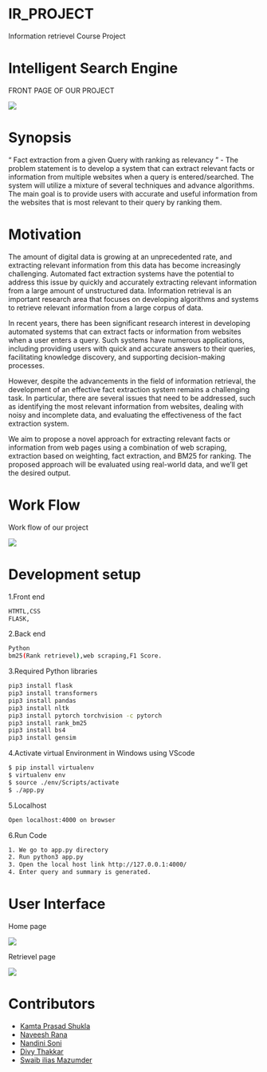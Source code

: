 <h1 align="left">
  IR_PROJECT
</h1>
Information retrievel Course Project

<h1 align="left">
  Intelligent Search Engine
</h1>

FRONT PAGE OF OUR PROJECT

<img src="images/Ir_project_Front_page.png">

<h1 align="left">
  Synopsis
</h1>

“ Fact extraction from a given Query with ranking as relevancy ” - The problem statement is to develop a system that can extract relevant facts or information from multiple websites when a query is entered/searched. The system will utilize a mixture of several techniques and advance algorithms. The main goal is to provide users with accurate and useful information from the websites that is most relevant to their query by ranking them.

<h1 align="left">
  Motivation
</h1>

The amount of digital data is growing at an unprecedented rate, and extracting relevant information from this data has become increasingly challenging. Automated fact extraction systems have the potential to address this issue by quickly and accurately extracting relevant information from a large amount of unstructured data. Information retrieval is an important research area that focuses on developing algorithms and systems to retrieve relevant information from a large corpus of data.

In recent years, there has been significant research interest in developing automated systems that can extract facts or information from websites when a user enters a query. Such systems have numerous applications, including providing users with quick and accurate answers to their queries, facilitating knowledge discovery, and supporting decision-making processes.

However, despite the advancements in the field of information retrieval, the development of an effective fact extraction system remains a challenging task. In particular, there are several issues that need to be addressed, such as identifying the most relevant information from websites, dealing with noisy and incomplete data, and evaluating the effectiveness of the fact extraction system.

We aim to propose a novel approach for extracting relevant facts or information from web pages using a combination of web scraping, extraction based on weighting, fact extraction, and BM25 for ranking. The proposed approach will be evaluated using real-world data, and we’ll get the desired output.


<h1 align="left">
  Work Flow
</h1>

Work flow of our project

<img src="images/ppt_ir.png">

<h1 align="left">
  Development setup
</h1>

1.Front end

```bash
HTMTL,CSS
FLASK,
```
2.Back end

```bash
Python
bm25(Rank retrievel),web scraping,F1 Score.
```
3.Required Python libraries

```bash
pip3 install flask
pip3 install transformers
pip3 install pandas
pip3 install nltk
pip3 install pytorch torchvision -c pytorch
pip3 install rank_bm25
pip3 install bs4
pip3 install gensim
```
4.Activate virtual Environment in Windows using VScode

```bash
$ pip install virtualenv
$ virtualenv env
$ source ./env/Scripts/activate
$ ./app.py
```

5.Localhost

```bash
Open localhost:4000 on browser
```
6.Run Code

```bash
1. We go to app.py directory
2. Run python3 app.py
3. Open the local host link http://127.0.0.1:4000/
4. Enter query and summary is generated.
```
<h1 align="left">
  User Interface
</h1>

Home page


<img src="images/Ir_project_Front_page.png">

Retrievel page


<img src="images/retrievel_img.png">

<h1 align="left">
  Contributors
</h1>

- [Kamta Prasad Shukla](https://github.com/kpshukla123)
- [Naveesh Rana](https://github.com/Naveeshrana22043)
- [Nandini Soni](https://github.com/soninandini)
- [Divy Thakkar](https://github.com/divythakkar111)
- [Swaib ilias Mazumder](https://github.com/swaib22078)

